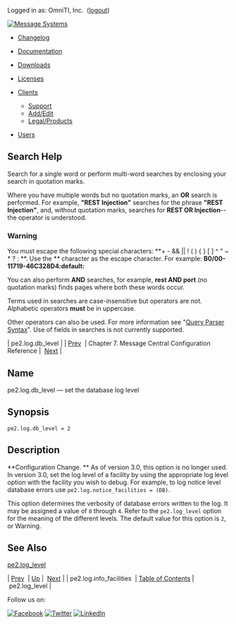 Logged in as: OmniTI, Inc.  ([logout](https://support.messagesystems.com/logout.php))

[![Message Systems](https://support.messagesystems.com/images/ms-white205.png)](https://support.messagesystems.com/start.php) 

*   [Changelog](https://support.messagesystems.com/start.php?show=changelog)
*   [Documentation](https://support.messagesystems.com/docs/)
*   [Downloads](https://support.messagesystems.com/start.php)

*   [Licenses](https://support.messagesystems.com/license_summary.php)
*   <a href="">Clients</a>
    *   [Support](https://support.messagesystems.com/cs.php)
    *   [Add/Edit](https://support.messagesystems.com/edit_client.php)
    *   [Legal/Products](https://support.messagesystems.com/edit_products.php)
*   [Users](https://support.messagesystems.com/edit_customer.php)

## Search Help

Search for a single word or perform multi-word searches by enclosing your search in quotation marks.

Where you have multiple words but no quotation marks, an **OR** search is performed. For example, **"REST Injection"** searches for the phrase **"REST Injection"**, and, without quotation marks, searches for **REST OR Injection**--the operator is understood.

### Warning

You must escape the following special characters: **+ - && || ! ( ) { } [ ] ^ " ~ * ? : \**. Use the **\** character as the escape character. For example: **B0/00-11719-46C328D4\:default\:**

You can also perform **AND** searches, for example, **rest AND port** (no quotation marks) finds pages where both these words occur.

Terms used in searches are case-insensitive but operators are not. Alphabetic operators **must** be in uppercase.

Other operators can also be used. For more information see "[Query Parser Syntax](https://lucene.apache.org/core/old_versioned_docs/versions/3_0_0/queryparsersyntax.html)". Use of fields in searches is not currently supported.

| pe2.log.db_level |
| [Prev](conf.pe2.log.info_facilities.php)  | Chapter 7. Message Central Configuration Reference |  [Next](conf.mc.log_level.php) |

<a name="conf.mc.log.db_level"></a>
## Name

pe2.log.db_level — set the database log level

## Synopsis

`pe2.log.db_level = 2`

<a name="idp1796256"></a>
## Description

**Configuration Change. ** As of version 3.0, this option is no longer used. In version 3.0, set the log level of a facility by using the appropriate log level option with the facility you wish to debug. For example, to log notice level database errors use `pe2.log.notice_facilities = (DB)`.

This option determines the verbosity of database errors written to the log. It may be assigned a value of `0` through `4`. Refer to the `pe2.log_level` option for the meaning of the different levels. The default value for this option is `2`, or Warning.

<a name="idp1802384"></a>
## See Also

[pe2.log_level](conf.mc.log_level.php "pe2.log_level")

| [Prev](conf.pe2.log.info_facilities.php)  | [Up](mc.conf.php) |  [Next](conf.mc.log_level.php) |
| pe2.log.info_facilities  | [Table of Contents](index.php) |  pe2.log_level |

Follow us on:

[![Facebook](https://support.messagesystems.com/images/icon-facebook.png)](http://www.facebook.com/messagesystems) [![Twitter](https://support.messagesystems.com/images/icon-twitter.png)](http://twitter.com/#!/MessageSystems) [![LinkedIn](https://support.messagesystems.com/images/icon-linkedin.png)](http://www.linkedin.com/company/message-systems)